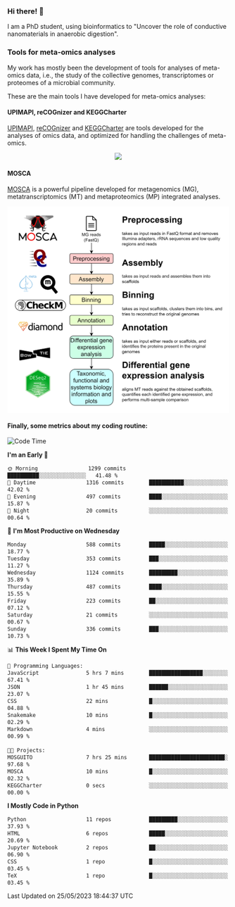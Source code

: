 ### Hi there! 👋

I am a PhD student, using bioinformatics to "Uncover the role of conductive nanomaterials in anaerobic digestion".

### Tools for meta-omics analyses

My work has mostly been the development of tools for analyses of meta-omics data, i.e., the study of the collective genomes, transcriptomes or proteomes of a microbial community.

These are the main tools I have developed for meta-omics analyses:

#### UPIMAPI, reCOGnizer and KEGGCharter

[UPIMAPI](https://github.com/iquasere/UPIMAPI), [reCOGnizer](https://github.com/iquasere/reCOGnizer) and [KEGGCharter](https://github.com/iquasere/KEGGCharter) are tools developed for the analyses of omics data, and optimized for handling the challenges of meta-omics.

<p align="center">
    <img src="assets/annotation_paper.png">
</p>

#### MOSCA

[MOSCA](https://github.com/iquasere/MOSCA) is a powerful pipeline developed for metagenomics (MG), metatranscriptomics (MT) and metaproteomics (MP) integrated analyses.

<p align="center">
    <img src="assets/mosca_workflow.png" align="center" width="700">
</p>


#### Finally, some metrics about my coding routine:

<!--START_SECTION:waka-->
![Code Time](http://img.shields.io/badge/Code%20Time-573%20hrs%2028%20mins-blue)

**I'm an Early 🐤** 

```text
🌞 Morning                1299 commits        ██████████░░░░░░░░░░░░░░░   41.48 % 
🌆 Daytime                1316 commits        ███████████░░░░░░░░░░░░░░   42.02 % 
🌃 Evening                497 commits         ████░░░░░░░░░░░░░░░░░░░░░   15.87 % 
🌙 Night                  20 commits          ░░░░░░░░░░░░░░░░░░░░░░░░░   00.64 % 
```
📅 **I'm Most Productive on Wednesday** 

```text
Monday                   588 commits         █████░░░░░░░░░░░░░░░░░░░░   18.77 % 
Tuesday                  353 commits         ███░░░░░░░░░░░░░░░░░░░░░░   11.27 % 
Wednesday                1124 commits        █████████░░░░░░░░░░░░░░░░   35.89 % 
Thursday                 487 commits         ████░░░░░░░░░░░░░░░░░░░░░   15.55 % 
Friday                   223 commits         ██░░░░░░░░░░░░░░░░░░░░░░░   07.12 % 
Saturday                 21 commits          ░░░░░░░░░░░░░░░░░░░░░░░░░   00.67 % 
Sunday                   336 commits         ███░░░░░░░░░░░░░░░░░░░░░░   10.73 % 
```


📊 **This Week I Spent My Time On** 

```text
💬 Programming Languages: 
JavaScript               5 hrs 7 mins        █████████████████░░░░░░░░   67.41 % 
JSON                     1 hr 45 mins        ██████░░░░░░░░░░░░░░░░░░░   23.07 % 
CSS                      22 mins             █░░░░░░░░░░░░░░░░░░░░░░░░   04.88 % 
Snakemake                10 mins             █░░░░░░░░░░░░░░░░░░░░░░░░   02.29 % 
Markdown                 4 mins              ░░░░░░░░░░░░░░░░░░░░░░░░░   00.99 % 

🐱‍💻 Projects: 
MOSGUITO                 7 hrs 25 mins       ████████████████████████░   97.68 % 
MOSCA                    10 mins             █░░░░░░░░░░░░░░░░░░░░░░░░   02.32 % 
KEGGCharter              0 secs              ░░░░░░░░░░░░░░░░░░░░░░░░░   00.00 % 
```

**I Mostly Code in Python** 

```text
Python                   11 repos            █████████░░░░░░░░░░░░░░░░   37.93 % 
HTML                     6 repos             █████░░░░░░░░░░░░░░░░░░░░   20.69 % 
Jupyter Notebook         2 repos             ██░░░░░░░░░░░░░░░░░░░░░░░   06.90 % 
CSS                      1 repo              █░░░░░░░░░░░░░░░░░░░░░░░░   03.45 % 
TeX                      1 repo              █░░░░░░░░░░░░░░░░░░░░░░░░   03.45 % 
```




 Last Updated on 25/05/2023 18:44:37 UTC
<!--END_SECTION:waka-->
